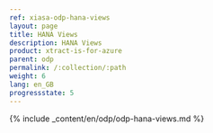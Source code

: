 ```yaml
---
ref: xiasa-odp-hana-views
layout: page
title: HANA Views
description: HANA Views
product: xtract-is-for-azure
parent: odp
permalink: /:collection/:path
weight: 6
lang: en_GB
progressstate: 5
---
```

{% include _content/en/odp/odp-hana-views.md %} 
